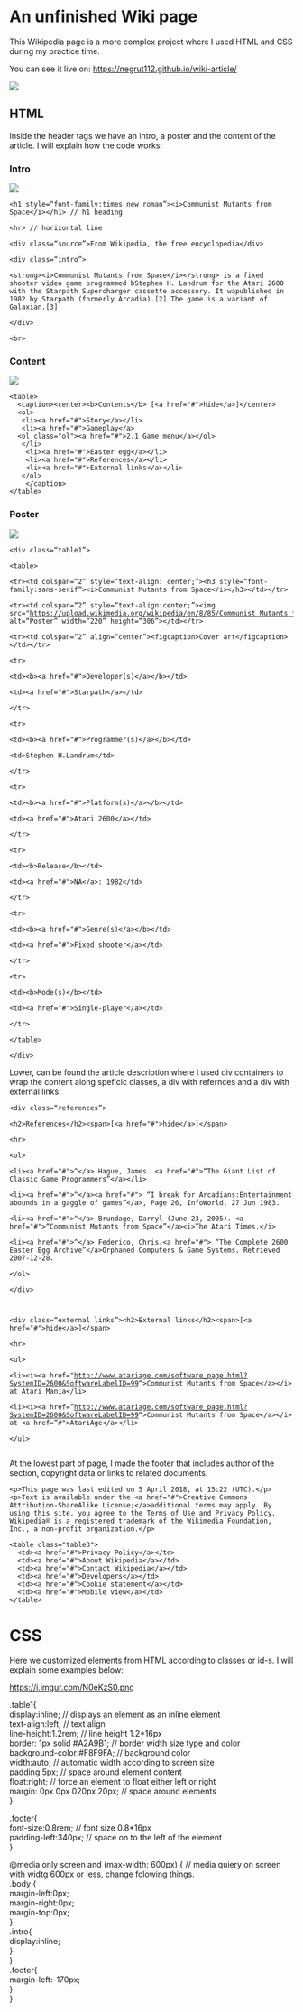 # An unfinished Wiki page

<p>This Wikipedia page is a more complex project where I used HTML and CSS during my practice time.</p>

<p>You can see it live on: <a href="https://negrut112.github.io/wiki-article/">https://negrut112.github.io/wiki-article/</a></p>
<img src="https://i.imgur.com/FBstdvd.jpg">

## HTML

<p>Inside the header tags we have an intro, a poster and the content of the article. I will explain how the code works:</p>

### Intro

<img src="https://i.imgur.com/OKSDygA.png">

<pre><code>&lt;h1 style=“font-family:times new roman”&gt;&lt;i&gt;Communist Mutants from Space&lt;/i&gt;&lt;/h1&gt; // h1 heading<br>
&lt;hr&gt; // horizontal line<br>
&lt;div class=“source”&gt;From Wikipedia, the free encyclopedia&lt;/div&gt;<br>
&lt;div class=“intro”&gt;<br>
&lt;strong&gt;&lt;i&gt;Communist Mutants from Space&lt;/i&gt;&lt;/strong&gt; is a fixed shooter video game programmed bStephen H. Landrum for the Atari 2600 with the Starpath Supercharger cassette accessory. It wapublished in 1982 by Starpath (formerly Arcadia).[2] The game is a variant of Galaxian.[3]<br>
&lt;/div&gt;<br>
&lt;br&gt;</code></pre>

### Content

<img src="https://i.imgur.com/ohVJcEA.png">

<pre><code>&lt;table&gt;
  &lt;caption&gt;&lt;center&gt;&lt;b&gt;Contents&lt;/b&gt; [&lt;a href=&quot;#&quot;&gt;hide&lt;/a&gt;]&lt;/center&gt;
  &lt;ol&gt;
   &lt;li&gt;&lt;a href=&quot;#&quot;&gt;Story&lt;/a&gt;&lt;/li&gt;
   &lt;li&gt;&lt;a href=&quot;#&quot;&gt;Gameplay&lt;/a&gt;
  &lt;ol class=&quot;ol&quot;&gt;&lt;a href=&quot;#&quot;&gt;2.1 Game menu&lt;/a&gt;&lt;/ol&gt;
   &lt;/li&gt;
    &lt;li&gt;&lt;a href=&quot;#&quot;&gt;Easter egg&lt;/a&gt;&lt;/li&gt;
    &lt;li&gt;&lt;a href=&quot;#&quot;&gt;References&lt;/a&gt;&lt;/li&gt;
    &lt;li&gt;&lt;a href=&quot;#&quot;&gt;External links&lt;/a&gt;&lt;/li&gt;
   &lt;/ol&gt;
    &lt;/caption&gt;
&lt;/table&gt;
</code></pre>

### Poster

<img src="https://i.imgur.com/oWVUZbv.png">

<pre><code>&lt;div class=“table1”&gt;<br>
&lt;table&gt;<br>
&lt;tr&gt;&lt;td colspan=“2” style=“text-align: center;”&gt;&lt;h3 style=“font-family:sans-serif”&gt;&lt;i&gt;Communist Mutants from Space&lt;/i&gt;&lt;/h3&gt;&lt;/td&gt;&lt;/tr&gt;<br>
&lt;tr&gt;&lt;td colspan=“2” style=“text-align:center;”&gt;&lt;img src=&quot;<a href="https://upload.wikimedia.org/wikipedia/en/8/85/Communist_Mutants_from_Space_cover.jpg">https://upload.wikimedia.org/wikipedia/en/8/85/Communist_Mutants_from_Space_cover.jpg</a>&quot; alt=“Poster” width=“220” height=“306”&gt;&lt;/td&gt;&lt;/tr&gt;<br>
&lt;tr&gt;&lt;td colspan=“2” align=“center”&gt;&lt;figcaption&gt;Cover art&lt;/figcaption&gt;&lt;/td&gt;&lt;/tr&gt;<br>
&lt;tr&gt;<br>
&lt;td&gt;&lt;b&gt;&lt;a href=&quot;#&quot;&gt;Developer(s)&lt;/a&gt;&lt;/b&gt;&lt;/td&gt;<br>
&lt;td&gt;&lt;a href=&quot;#&quot;&gt;Starpath&lt;/a&gt;&lt;/td&gt;<br>
&lt;/tr&gt;<br>
&lt;tr&gt;<br>
&lt;td&gt;&lt;b&gt;&lt;a href=&quot;#&quot;&gt;Programmer(s)&lt;/a&gt;&lt;/b&gt;&lt;/td&gt;<br>
&lt;td&gt;Stephen H.Landrum&lt;/td&gt;<br>
&lt;/tr&gt;<br>
&lt;tr&gt;<br>
&lt;td&gt;&lt;b&gt;&lt;a href=&quot;#&quot;&gt;Platform(s)&lt;/a&gt;&lt;/b&gt;&lt;/td&gt;<br>
&lt;td&gt;&lt;a href=&quot;#&quot;&gt;Atari 2600&lt;/a&gt;&lt;/td&gt;<br>
&lt;/tr&gt;<br>
&lt;tr&gt;<br>
&lt;td&gt;&lt;b&gt;Release&lt;/b&gt;&lt;/td&gt;<br>
&lt;td&gt;&lt;a href=&quot;#&quot;&gt;NA&lt;/a&gt;: 1982&lt;/td&gt;<br>
&lt;/tr&gt;<br>
&lt;tr&gt;<br>
&lt;td&gt;&lt;b&gt;&lt;a href=&quot;#&quot;&gt;Genre(s)&lt;/a&gt;&lt;/b&gt;&lt;/td&gt;<br>
&lt;td&gt;&lt;a href=&quot;#&quot;&gt;Fixed shooter&lt;/a&gt;&lt;/td&gt;<br>
&lt;/tr&gt;<br>
&lt;tr&gt;<br>
&lt;td&gt;&lt;b&gt;Mode(s)&lt;/b&gt;&lt;/td&gt;<br>
&lt;td&gt;&lt;a href=&quot;#&quot;&gt;Single-player&lt;/a&gt;&lt;/td&gt;<br>
&lt;/tr&gt;<br>
&lt;/table&gt;<br>
&lt;/div&gt;</code></pre>

Lower, can be found the article description where I used div containers to wrap the content along speficic classes, a div with refernces and a div with external links:

<pre><code>&lt;div class=“references”&gt;<br>
&lt;h2&gt;References&lt;/h2&gt;&lt;span&gt;[&lt;a href=&quot;#&quot;&gt;hide&lt;/a&gt;]&lt;/span&gt;<br>
&lt;hr&gt;<br>
&lt;ol&gt;<br>
&lt;li&gt;&lt;a href=&quot;#&quot;&gt;^&lt;/a&gt; Hague, James. &lt;a href=&quot;#&quot;&gt;“The Giant List of Classic Game Programmers”&lt;/a&gt;&lt;/li&gt;<br>
&lt;li&gt;&lt;a href=&quot;#&quot;&gt;^&lt;/a&gt;&lt;a href=&quot;#&quot;&gt; “I break for Arcadians:Entertainment abounds in a gaggle of games”&lt;/a&gt;, Page 26, InfoWorld, 27 Jun 1983.<br>
&lt;li&gt;&lt;a href=&quot;#&quot;&gt;^&lt;/a&gt; Brundage, Darryl (June 23, 2005). &lt;a href=&quot;#&quot;&gt;“Communist Mutants from Space”&lt;/a&gt;&lt;i&gt;The Atari Times.&lt;/i&gt;<br>
&lt;li&gt;&lt;a href=&quot;#&quot;&gt;^&lt;/a&gt; Federico, Chris.&lt;a href=&quot;#&quot;&gt; “The Complete 2600 Easter Egg Archive”&lt;/a&gt;Orphaned Computers &amp; Game Systems. Retrieved 2007-12-28.<br>
&lt;/ol&gt;<br>
&lt;/div&gt;</p>
<p>&lt;div class=“external links”&gt;&lt;h2&gt;External links&lt;/h2&gt;&lt;span&gt;[&lt;a href=&quot;#&quot;&gt;hide&lt;/a&gt;]&lt;/span&gt;<br>
&lt;hr&gt;<br>
&lt;ul&gt;<br>
&lt;li&gt;&lt;i&gt;&lt;a href=&quot;<a href="http://www.atariage.com/software_page.html?SystemID=2600&amp;SoftwareLabelID=99">http://www.atariage.com/software_page.html?SystemID=2600&amp;SoftwareLabelID=99</a>“&gt;Communist Mutants from Space&lt;/a&gt;&lt;/i&gt; at Atari Mania&lt;/li&gt;<br>
&lt;li&gt;&lt;i&gt;&lt;a href=”<a href="http://www.atariage.com/software_page.html?SystemID=2600&amp;SoftwareLabelID=99">http://www.atariage.com/software_page.html?SystemID=2600&amp;SoftwareLabelID=99</a>“&gt;Communist Mutants from Space&lt;/a&gt;&lt;/i&gt; at &lt;a href=”#&quot;&gt;AtariAge&lt;/a&gt;&lt;/li&gt;<br>
&lt;/ul&gt;</code></pre>

<p>At the lowest part of page, I made the footer that includes author of the section, copyright data or links to related documents.</p>

<pre><code>&lt;p&gt;This page was last edited on 5 April 2018, at 15:22 (UTC).&lt;/p&gt;
&lt;p&gt;Text is available under the &lt;a href=&quot;#&quot;&gt;Creative Commons Attribution-ShareAlike License;&lt;/a&gt;additional terms may apply. By using this site, you agree to the Terms of Use and Privacy Policy. Wikipedia® is a registered trademark of the Wikimedia Foundation, Inc., a non-profit organization.&lt;/p&gt;

&lt;table class=&quot;table3&quot;&gt;
  &lt;td&gt;&lt;a href=&quot;#&quot;&gt;Privacy Policy&lt;/a&gt;&lt;/td&gt;
  &lt;td&gt;&lt;a href=&quot;#&quot;&gt;About Wikipedia&lt;/a&gt;&lt;/td&gt;
  &lt;td&gt;&lt;a href=&quot;#&quot;&gt;Contact Wikipedia&lt;/a&gt;&lt;/td&gt;
  &lt;td&gt;&lt;a href=&quot;#&quot;&gt;Developers&lt;/a&gt;&lt;/td&gt;
  &lt;td&gt;&lt;a href=&quot;#&quot;&gt;Cookie statement&lt;/a&gt;&lt;/td&gt;
  &lt;td&gt;&lt;a href=&quot;#&quot;&gt;Mobile view&lt;/a&gt;&lt;/td&gt;
&lt;/table&gt;
</code></pre>

# CSS

<p>Here we customized elements from HTML according to classes or id-s. I will explain some examples below:</p>
<p><a href="https://i.imgur.com/N0eKzS0.png">https://i.imgur.com/N0eKzS0.png</a></p>
<p>.table1{<br>
display:inline;  // displays an element as an inline element<br>
text-align:left; // text align<br>
line-height:1.2rem; // line height 1.2*16px<br>
border: 1px solid #A2A9B1; // border width size type and color<br>
background-color:#F8F9FA; // background color<br>
width:auto; // automatic width according to screen size<br>
padding:5px; // space around element content<br>
float:right; // force an element to float either left or right<br>
margin: 0px 0px 020px 20px; // space around elements<br>
}</p>
<p>.footer{<br>
font-size:0.8rem; // font size 0.8*16px<br>
padding-left:340px; // space on to the left of the element<br>
}</p>
<p>@media only screen and (max-width: 600px) { // media quiery on screen with widtg 600px or less, change folowing things.<br>
.body {<br>
margin-left:0px;<br>
margin-right:0px;<br>
margin-top:0px;<br>
}<br>
.intro{<br>
display:inline;<br>
}<br>
}<br>
.footer{<br>
margin-left:-170px;<br>
}<br>
}</p>
